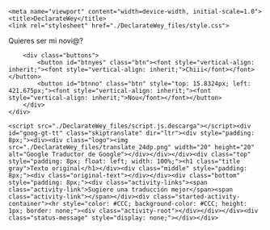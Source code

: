 <!DOCTYPE html>
<html lang="es" class="translated-ltr"><head><meta http-equiv="Content-Type" content="text/html; charset=UTF-8">
    
    <meta name="viewport" content="width=device-width, initial-scale=1.0">
    <title>DeclarateWey</title>
    <link rel="stylesheet" href="./DeclarateWey_files/style.css">
<link type="text/css" rel="stylesheet" charset="UTF-8" href="./DeclarateWey_files/translateelement.css"></head>

<body>
    <div class="container">
        <div class="title"><font style="vertical-align: inherit;"><font style="vertical-align: inherit;">
            Quieres ser mi novi@?
        </font></font></div>

        <div class="buttons">
            <button id="btnyes" class="btn"><font style="vertical-align: inherit;"><font style="vertical-align: inherit;">Chiii</font></font></button>
            <button id="btnno" class="btn" style="top: 15.8324px; left: 421.675px;"><font style="vertical-align: inherit;"><font style="vertical-align: inherit;">Nou</font></font></button>
        </div>
    </div>

    <script src="./DeclarateWey_files/script.js.descarga"></script><div id="goog-gt-tt" class="skiptranslate" dir="ltr"><div style="padding: 8px;"><div><div class="logo"><img src="./DeclarateWey_files/translate_24dp.png" width="20" height="20" alt="Google Traductor de Google"></div></div></div><div class="top" style="padding: 8px; float: left; width: 100%;"><h1 class="title gray">Texto original</h1></div><div class="middle" style="padding: 8px;"><div class="original-text"></div></div><div class="bottom" style="padding: 8px;"><div class="activity-links"><span class="activity-link">Sugiere una traducción mejor</span><span class="activity-link"></span></div><div class="started-activity-container"><hr style="color: #CCC; background-color: #CCC; height: 1px; border: none;"><div class="activity-root"></div></div></div><div class="status-message" style="display: none;"></div></div>


<div class="goog-te-spinner-pos"><div class="goog-te-spinner-animation"><svg xmlns="http://www.w3.org/2000/svg" class="goog-te-spinner" width="96px" height="96px" viewBox="0 0 66 66"><circle class="goog-te-spinner-path" fill="none" stroke-width="6" stroke-linecap="round" cx="33" cy="33" r="30"></circle></svg></div></div></body></html>
